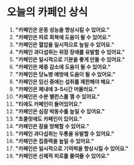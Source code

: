 # 오늘의 카페인 상식

1. **"카페인은 운동 성능을 향상시킬 수 있어요."**
2. **"카페인은 피로 회복에 도움이 될 수 있어요."**
3. **"카페인은 혈압을 일시적으로 높일 수 있어요."**
4. **"카페인 과다섭취는 위장 장애를 유발할 수 있어요."**
5. **"카페인은 일시적으로 기분을 좋게 만들 수 있어요."**
6. **"카페인은 체중 감소에 도움이 될 수 있어요."**
7. **"카페인은 당뇨병 예방에 도움이 될 수 있어요."**
8. **"카페인은 임신 중에는 섭취를 제한해야 해요."**
9. **"카페인은 체내에 3-5시간 머물러요."**
10. **"카페인은 수분 밸런스를 깰 수 있어요."**
11. **"티에도 카페인이 들어있어요."**
12. **"카페인은 심장 박동수를 높일 수 있어요."**
13. **"초콜릿에도 카페인이 있어요."**
14. **"카페인은 잠을 방해할 수 있어요."**
15. **"카페인 과다섭취는 두통을 유발할 수 있어요."**
16. **"카페인은 집중력을 높일 수 있어요."**
17. **"카페인은 일시적으로 기억력을 향상시킬 수 있어요."**
18. **"카페인은 신체적 피로를 줄여줄 수 있어요."**
